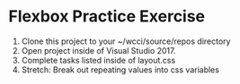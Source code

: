 # Flexbox Practice Exercise

1. Clone this project to your ~/wcci/source/repos directory
1. Open project inside of Visual Studio 2017.
1. Complete tasks listed inside of layout.css
1. Stretch: Break out repeating values into css variables
